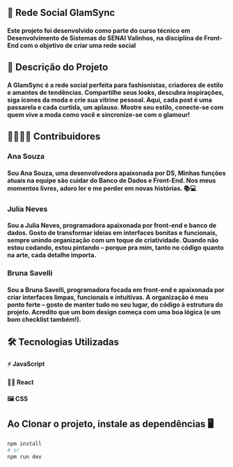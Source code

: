 ## 🛜 Rede Social GlamSync

#### Este projeto foi desenvolvido como parte do curso técnico em Desenvolvimento de Sistemas do SENAI Valinhos, na disciplina de Front-End com o objetivo de criar uma rede social 

## 👗 Descrição do Projeto

#### A GlamSync é a rede social perfeita para fashionistas, criadores de estilo e amantes de tendências. Compartilhe seus looks, descubra inspirações, siga ícones da moda e crie sua vitrine pessoal. Aqui, cada post é uma passarela e cada curtida, um aplauso. Mostre seu estilo, conecte-se com quem vive a moda como você e sincronize-se com o glamour!

## 👩‍💻🧑‍💻 Contribuidores

### Ana Souza

#### Sou Ana Souza, uma desenvolvedora apaixonada por DS, Minhas funções atuais na equipe são cuidar do Banco de Dados e Front-End. Nos meus momentos livres, adoro ler e me perder em novas histórias. 📚💻

### Julia Neves

#### Sou a Julia Neves, programadora apaixonada por front-end e banco de dados. Gosto de transformar ideias em interfaces bonitas e funcionais, sempre unindo organização com um toque de criatividade. Quando não estou codando, estou pintando – porque pra mim, tanto no código quanto na arte, cada detalhe importa.

### Bruna Savelli

#### Sou a Bruna Savelli, programadora focada em front-end e apaixonada por criar interfaces limpas, funcionais e intuitivas. A organização é meu ponto forte – gosto de manter tudo no seu lugar, do código à estrutura do projeto. Acredito que um bom design começa com uma boa lógica (e um bom checklist também!).

## 🛠 Tecnologias Utilizadas

#### ⚡ JavaScript
#### 👩‍💻 React 
#### 🖼 CSS

## Ao Clonar o projeto, instale as dependências 🖥

```bash
npm install
# or
npm run dev
```

